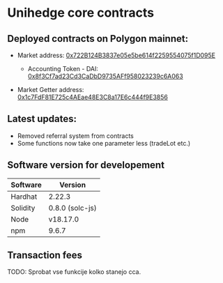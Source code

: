 # Unihedge core contracts
## Deployed contracts on Polygon mainnet:


* Market address: [0x722B124B3837e05e5be614f2259554075f1D095E](https://polygonscan.com/address/0x722B124B3837e05e5be614f2259554075f1D095E)
    * Accounting Token - DAI: [0x8f3Cf7ad23Cd3CaDbD9735AFf958023239c6A063](https://polygonscan.com/address/0x8f3Cf7ad23Cd3CaDbD9735AFf958023239c6A063)  

* Market Getter address: [0x1c7FdF81E725c4AEae48E3C8a17E6c444f9E3856](https://polygonscan.com/address/0x1c7FdF81E725c4AEae48E3C8a17E6c444f9E3856)

## Latest updates:
* Removed referral system from contracts
* Some functions now take one parameter less (tradeLot etc.)



## Software version for developement
Software | Version
------------- | -------------
Hardhat  | 2.22.3
Solidity  | 0.8.0 (solc-js)
Node | v18.17.0
npm | 9.6.7


## Transaction fees
TODO: Sprobat vse funkcije kolko stanejo cca.
